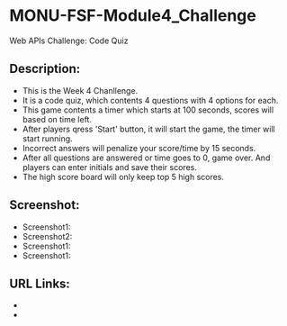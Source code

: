 # MONU-FSF-Module4_Challenge
Web APIs Challenge: Code Quiz

## Description:
* This is the Week 4 Chanllenge.
* It is a code quiz, which contents 4 questions with 4 options for each. 
* This game contents a timer which starts at 100 seconds, scores will based on time left.
* After players qress 'Start' button, it will start the game, the timer will start running.
* Incorrect answers will penalize your score/time by 15 seconds.
* After all questions are answered or time goes to 0, game over. And players can enter initials and save their scores.
* The high score board will only keep top 5 high scores.

## Screenshot:
* Screenshot1: 
* Screenshot2:
* Screenshot1:
* Screenshot1: 

## URL Links:
* 
* 